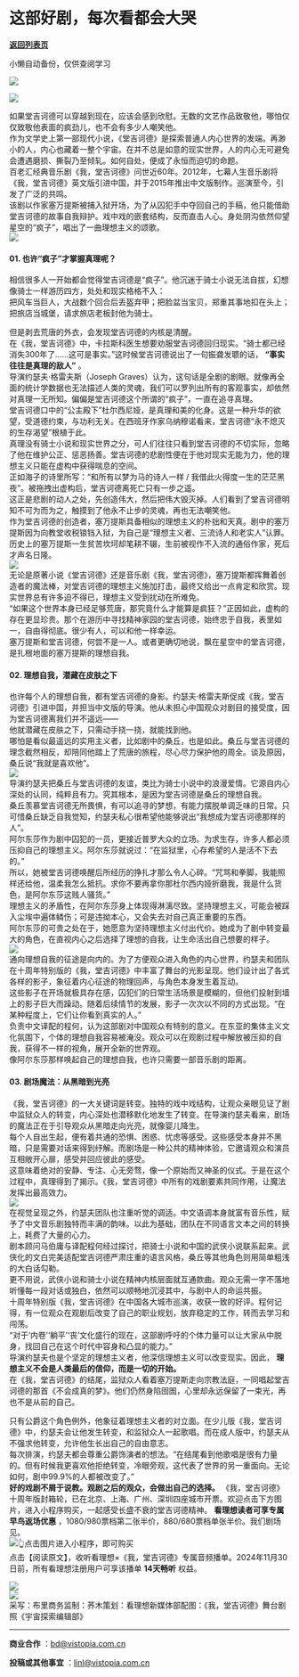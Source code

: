 # 这部好剧，每次看都会大哭

[**返回列表页**](/gzh/看理想)

小懒自动备份，仅供查阅学习

![](https://mmbiz.qpic.cn/mmbiz_png/aP7vrTpXJxRA0ViaNRqia18YGj5LgX4VSibTFXfBlkXZakYUA8yBkEQYYmpmDmxH0IZyeY4oUcOiabiaj1PywxF6StQ/640?wx_fmt=png)

![](https://mmbiz.qpic.cn/mmbiz_jpg/aP7vrTpXJxRWQlrc53dZBpTXJiaH5QU4Wib8I3g0d9Rpiaj14ooIGtdoNkG4zZ65ooYXqpOFpzicavUib1ofNmFmf4A/640?wx_fmt=jpeg&from;=appmsg)

  
如果堂吉诃德可以穿越到现在，应该会感到欣慰。无数的文艺作品致敬他，哪怕仅仅致敬他表面的疯劲儿，也不会有多少人嘲笑他。  
作为文学史上第一部现代小说，《堂吉诃德》是探索普通人内心世界的发端。再渺小的人，内心也藏着一整个宇宙。在并不总是如意的现实世界，人的内心无可避免会遭遇磨损、撕裂乃至倾轧。如何自处，便成了永恒而迫切的命题。  
百老汇经典音乐剧《我，堂吉诃德》问世近60年。2012年，七幕人生音乐剧将《我，堂吉诃德》英文版引进中国，并于2015年推出中文版制作。巡演至今，引发了广泛的共鸣。  
该剧以作家塞万提斯被捕入狱开场，为了从囚犯手中夺回自己的手稿，他只能借助堂吉诃德的故事自我辩护。戏中戏的嵌套结构，反而直击人心。身处阴沟依然仰望星空的“疯子”，唱出了一曲理想主义的颂歌。  
![](https://mmbiz.qpic.cn/mmbiz_png/aP7vrTpXJxRA0ViaNRqia18YGj5LgX4VSibyicaNpfZMjSJFGHr85glQV0UvxPDGJ30TMHYUPnUHgbYyqpCwF83EGw/640?wx_fmt=png)  

####  **01.** **也许“疯子”才掌握真理呢？**  

相信很多人一开始都会觉得堂吉诃德是“疯子”。他沉迷于骑士小说无法自拔，幻想像骑士一样游历四方，处处和现实格格不入：  
把风车当巨人，大战数个回合后丢盔弃甲；把脸盆当宝贝，郑重其事地扣在头上；把旅店当城堡，请求旅店老板封他为骑士。  
  
但是剥去荒唐的外衣，会发现堂吉诃德的内核是清醒。  
在《我，堂吉诃德》中，卡拉斯科医生想要劝服堂吉诃德回归现实。“骑士都已经消失300年了……这可是事实。”这时候堂吉诃德说出了一句振聋发聩的话，
**“事实往往是真理的敌人”** 。  
导演约瑟夫·格雷夫斯（Joseph
Graves）认为，这句话是全剧的剧眼。就像再全面的统计学数据也无法描述人类的灵魂，我们可以罗列出所有的客观事实，却依然对真理一无所知。偏偏是堂吉诃德这个所谓的“疯子”，一直在追寻真理。  
堂吉诃德口中的“公主殿下”杜尔西尼娅，是真理和美的化身。这是一种升华的欲望，受道德约束，与功利无关。在西班牙作家乌纳穆诺看来，堂吉诃德“永不熄灭的生存渴望”根植于此。  
真理没有骑士小说和现实世界之分，可人们往往只看到堂吉诃德的不切实际，忽略了他在维护公正、惩恶扬善。堂吉诃德的悲剧性便在于他对现实无能为力，他的理想主义只能在虚构中获得喘息的空间。  
正如海子的诗里所写：“和所有以梦为马的诗人一样 / 我借此火得度一生的茫茫黑夜”。被拖拽出虚构后，堂吉诃德离死亡只有一步之遥。  
这正是悲剧的动人之处，先创造伟大，然后把伟大毁灭掉。人们看到了堂吉诃德明知不可为而为之，触摸到了他永不止步的灵魂，再也无法嘲笑他。  
作为堂吉诃德的创造者，塞万提斯具备相似的理想主义的朴拙和天真。剧中的塞万提斯因为向教堂收税锒铛入狱，为自己是“理想主义者、三流诗人和老实人”认罪。历史上的塞万提斯一生贫苦坎坷却笔耕不辍，生前被视作不入流的通俗作家，死后才声名日隆。  
![](https://mmbiz.qpic.cn/mmbiz_jpg/aP7vrTpXJxQpnuOyibyFDqPZOJn5GdutUDmzScbGXh76RtUFQ0EgUcSFzVGicvnwFfFyQ0H7JHFGnZkN3TNZbnIQ/640?wx_fmt=jpeg&from;=appmsg)  
无论是原著小说《堂吉诃德》还是音乐剧《我，堂吉诃德》，塞万提斯都挥舞着创造者的魔法棒，对堂吉诃德的理想主义施加打击，最终又给出一点肯定和欣赏。现实世界总有许多迫不得已，理想主义受到扰动在所难免。  
“如果这个世界本身已经足够荒唐，那究竟什么才能算是疯狂？”正因如此，虚构的存在更显珍贵。那个在游历中寻找精神家园的堂吉诃德，始终忠于自我，表里如一，自由得彻底。很少有人，可以和他一样幸运。  
塞万提斯和堂吉诃德，何尝不是一人。或者更确切地说，飘在星空中的堂吉诃德，是扎根地面的塞万提斯的理想自我。  

####  **02.** **理想自我，潜藏在皮肤之下**  

也许每个人的理想自我，都有堂吉诃德的身影。约瑟夫·格雷夫斯促成《我，堂吉诃德》引进中国，并担当中文版的导演。他从未担心中国观众对剧目的接受度，因为堂吉诃德离我们并不遥远——  
他就潜藏在皮肤之下，只需动手挠一挠，就能找到他。  
哪怕是看似最遥远的实用主义者，比如剧中的桑丘，也是如此。桑丘与堂吉诃德的理念截然相反，却陪同他踏上了荒唐的旅程，尽心尽力保护他的周全。谈及原因，桑丘说“我就是喜欢他”。  
![](https://mmbiz.qpic.cn/mmbiz_jpg/aP7vrTpXJxQpnuOyibyFDqPZOJn5GdutUd9t9qrWMc6Z8pIVdGibDbGdG5aSCv4OsC4kHURWkC8A9mw6iavN7ibJicw/640?wx_fmt=jpeg&from;=appmsg)  
导演约瑟夫把桑丘与堂吉诃德的友谊，类比为骑士小说中的浪漫爱情。它源自内心深处的认同，纯粹且有力。究其根本，是因为堂吉诃德是桑丘的理想自我。  
桑丘羡慕堂吉诃德无所畏惧，有可以追寻的梦想，有能力摆脱单调乏味的日常。只可惜桑丘缺乏自我觉知，约瑟夫私心很希望他能够说出“我想成为堂吉诃德那样的人”。  
阿尔东莎作为剧中囚犯的一员，更接近普罗大众的立场。为求生存，许多人都必须压抑自己的理想主义。阿尔东莎就说过：“在监狱里，心存希望的人是活不下去的。”  
所以，她被堂吉诃德唤醒后所经历的挣扎才那么令人心碎。“咒骂和拳脚，我能照样还给他，温柔我怎么抵抗。求你不要再拿你那杜尔西内娅折磨我，我是什么货色，是阿尔东莎这贱人骚货。”  
理想主义的矛盾性，在阿尔东莎身上体现得淋漓尽致。坚持理想主义，可能会被踩入尘埃中遍体鳞伤；可是违拗本心，又会失去对自己真正重要的东西。  
阿尔东莎的可贵之处在于，她愿意为坚持理想主义付出代价。她成为了剧中转变最大的角色，在直视内心之后选择了理想的自我，让生命活出自己想要的样子。  
![](https://mmbiz.qpic.cn/mmbiz_jpg/aP7vrTpXJxQpnuOyibyFDqPZOJn5GdutUzHK1O5K9KeIQjqyribC4toHNXdum9UOricicjoV0kVnFz97GwVa0g0TWA/640?wx_fmt=jpeg&from;=appmsg)  
通向理想自我的征途是向内的。为了方便观众进入角色的内心世界，约瑟夫和团队在十周年特别版的《我，堂吉诃德》中丰富了舞台的光影呈现。他们设计出了各式各样的影子，象征着内心征途的物理回声，与角色本身发生着互动。  
这些影子在开场就极具存在感，囚犯们的日常生活场景是模糊的，但他们投射到墙上的影子巨大而躁动。随着后续情节的发展，影子一次次以不同的方式出现。“在某种程度上，它们让你看到真实的人。”  
负责中文译配的程何，认为这部剧对中国观众有特别的意义。在东亚的集体主义文化氛围下，个体的理想自我容易被淹没。观众可以在观剧过程中解放被压抑的自我，获得不一样的视角，展开全新的世界观。  
像阿尔东莎那样唤起自己的理想自我，也许只需要一部音乐剧的距离。  

####  **03.** **剧场魔法：从黑暗到光亮**  

《我，堂吉诃德》的一大关键词是转变。独特的戏中戏结构，让观众亲眼见证了剧中监狱众人的转变，内心深处也潜移默化地发生了转变。在导演约瑟夫看来，剧场的魔法正在于引导观众从黑暗走向光亮，就像婴儿降生。  
每个人自出生起，便有着共通的恐惧、困惑、忧虑等感受。这些感受本身并不黑暗，只是需要对话来得到纾解。而剧场是一种公共的精神体验，它邀请观众和演员互相敞开心扉，感受并回应彼此的感受。  
这意味着绝对的安静、专注、心无旁骛，像一个原始而又神圣的仪式。于是在这个过程中，真理得到了揭示。《我，堂吉诃德》中所有的戏剧要素共同作用，让魔法发挥出最高效力。  
![](https://mmbiz.qpic.cn/mmbiz_jpg/aP7vrTpXJxQpnuOyibyFDqPZOJn5GdutUecqve80a2MIYkwibkK7bge9AN9hjaILBcC7cnf5H05b52b4Ze5fBebA/640?wx_fmt=jpeg&from;=appmsg)  
在视觉呈现之外，约瑟夫团队也注重听觉的调适。中文语调本身就富有音乐性，赋予了中文音乐剧独特而丰满的韵味。以此为基础，团队在不同语言文本之间的转换上，耗费了大量的心力。  
剧本顾问马伯庸与译配程何经过探讨，把骑士小说和中国的武侠小说联系起来。武侠化的文白完美适配堂吉诃德严肃庄重的语言风格，桑丘等其他角色则用简单粗浅的大白话勾勒。  
更不用说，武侠小说和骑士小说在精神内核层面就互通款曲。观众无需一字不落地听懂每一段对话或独白，依然可以顺畅地沉浸其中，与剧中人的命运共振。  
十周年特别版《我，堂吉诃德》在中国各大城市巡演，收获一致的好评。程何记得，有一位观众在观剧后改变了自己的职业规划，放弃稳定的工作，转而去学习和闯荡。  
“对于‘内卷’‘躺平’‘丧’文化盛行的现在，这部剧呼吁的个体力量可以让大家从中脱身，找回自己在这个时代中容身和凸显的能力。”  
导演约瑟夫也是个坚定的理想主义者，他深信理想主义可以改变现实。因此， **理想主义不会是人类最后的信仰，而是一切的开始。**  
在《我，堂吉诃德》的结尾，监狱众人看着塞万提斯走向宗教法庭，一同唱起堂吉诃德的那首《不会成真的梦》。他们仍然身陷囹圄，心里却永远保留了一束光，再也不是从前的自己。

  

只有公爵这个角色例外，他象征着理想主义者的对立面。在少儿版《我，堂吉诃德》中，约瑟夫会让他发生转变，和监狱众人一起歌唱。而在成人版中，约瑟夫从不强求他转变，允许他生长出自己的自由意志。  
每次排演，约瑟夫都会尊重公爵饰演者的想法。“在结尾看到他歌唱是很有力量的。但有时候我更喜欢他拒绝转变，冷眼旁观，这代表了世界的另一重面向。无论如何，剧中99.9%的人都被改变了。”  
 **好的戏剧不屑于说教。观剧之后的观众，会做出自己的选择。**
《我，堂吉诃德》十周年版封箱轮，已在北京、上海、广州、深圳四座城市开票。欢迎点击下方图片，进入小程序购买，一起感受长盛不衰的堂吉诃德精神。
**看理想读者可享专属早鸟返场优惠** ，1080/980票档第二张半价，880/680票档单张半价。我们剧场见。  
[![](https://mmbiz.qpic.cn/mmbiz_jpg/aP7vrTpXJxQpnuOyibyFDqPZOJn5GdutUBOmwP5KfibHP5QSsMwgpBtoTRVStv0mFdruzqwz8gwpS6mwMpuhWicuA/640?wx_fmt=jpeg)]()👆️点击图片进入小程序，即可购买  
点击【阅读原文】，收听看理想×《我，堂吉诃德》专属音频播单。2024年11月30日前，所有看理想注册用户可享该播单 **14天畅听** 权益。  
  
![](https://mmbiz.qpic.cn/mmbiz_jpg/aP7vrTpXJxRWQlrc53dZBpTXJiaH5QU4WAtAkU9xKAiaYINdTR2b4EzrlHKiaKicicSLiaFtcp8bCc3ElYZVeWAxq5gQ/640?wx_fmt=jpeg&from;=appmsg)  
![](https://mmbiz.qpic.cn/mmbiz_png/aP7vrTpXJxRA0ViaNRqia18YGj5LgX4VSibCtkY28xLiaOEanibJrx7E0bWiaH8tRc0WkaCZ35VoiabPsr0urCBdAzT9Q/640?wx_fmt=other&tp;=webp&wxfrom;=5&wx;_lazy=1&wx;_co=1)  
采写：布里商务监制：荞木策划：看理想新媒体部配图：《我，堂吉诃德》舞台剧照《宇宙探索编辑部》  
 ****

 **商业合作** ：bd@vistopia.com.cn  

 **投稿或其他事宜** ：linl@vistopia.com.cn


